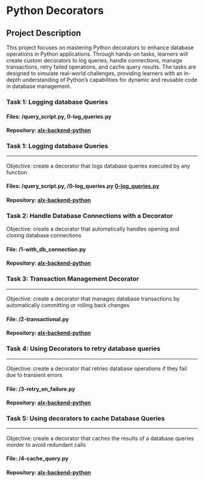 # Python Decorators
## Project Description
<p>This project focuses on mastering Python decorators to enhance database operations in Python applications. Through hands-on tasks, learners will create custom decorators to log queries, handle connections, manage transactions, retry failed operations, and cache query results. The tasks are designed to simulate real-world challenges, providing learners with an in-depth understanding of Python’s capabilities for dynamic and reusable code in database management.</p>
<p></p>

### Task 1: Logging database Queries
#### Files: /query_script.py, 0-log_queries.py
#### Repository: [alx-backend-python](https://github.com/chinazagideon/alx-backend-python "repository link")


### Task 1: Logging database Queries <hr/>
<p>Objective: create a decorator that logs database queries executed by any function</p>

#### Files: /query_script.py, /0-log_queries.py [0-log_queries.py](https://github.com/chinazagideon/alx-backend-python/blob/main/python-decorators-0x01/0-log_queries.py "0-log_queries")
#### Repository: [alx-backend-python](https://github.com/chinazagideon/alx-backend-python "repository link")


### Task 2: Handle Database Connections with a Decorator</hr>

<p>Objective: create a decorator that automatically handles opening and closing database connections</p>

#### File: /1-with_db_connection.py
#### Repository: [alx-backend-python](https://github.com/chinazagideon/alx-backend-python "repository link")<br/>


### Task 3: Transaction Management Decorator <hr/>

<p>Objective: create a decorator that manages database transactions by automatically committing or rolling back changes</p> 

#### File: /2-transactional.py
#### Repository: [alx-backend-python](https://github.com/chinazagideon/alx-backend-python "repository link")



### Task 4: Using Decorators to retry database queries <hr/>

<p>Objective: create a decorator that retries database operations if they fail due to transient errors</p> 

#### File: /3-retry_on_failure.py
#### Repository: [alx-backend-python](https://github.com/chinazagideon/alx-backend-python "repository link")

### Task 5: Using decorators to cache Database Queries<hr/>

<p>Objective: create a decorator that caches the results of a database queries inorder to avoid redundant calls</p> 

#### File: /4-cache_query.py
#### Repository: [alx-backend-python](https://github.com/chinazagideon/alx-backend-python "repository link")

